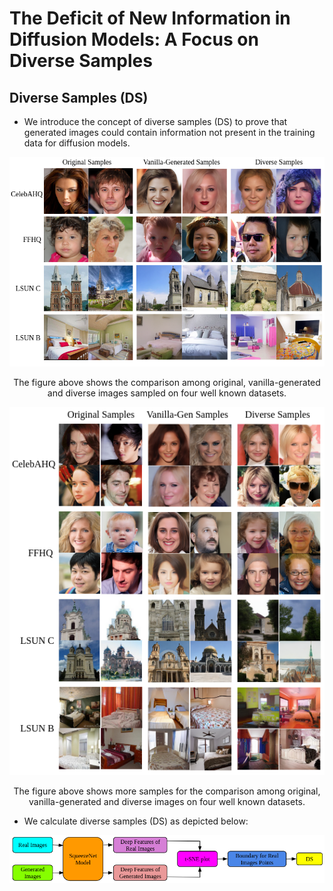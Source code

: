 # The Deficit of New Information in Diffusion Models: A Focus on Diverse Samples

## Diverse Samples (DS)
- We introduce the concept of diverse samples (DS) to prove that generated images could contain information not present in the training data for diffusion models.

<div align="center">
    <img src="diverse_samples.png" alt="diverse samples">
    <p>The figure above shows the comparison among original, vanilla-generated and diverse images sampled on four well known datasets.</p>
</div>

<div align="center">
    <img src="more_samples.png" alt="more samples">
    <p>The figure above shows more samples for the comparison among original, vanilla-generated and diverse images on four well known datasets.</p>
</div>

- We calculate diverse samples (DS) as depicted below:

<div align="center">
    <img src="ds_flowchart.png" alt="Diverse samples Solver">
</div>
